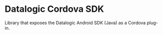 # Datalogic Cordova SDK
Library that exposes the Datalogic Android SDK (Java) as a Cordova plug-in.

